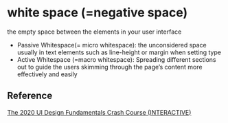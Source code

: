 # white space (=negative space)

the empty space between the elements in your user interface

- Passive Whitespace(= micro whitespace): the unconsidered space usually in text elements such as line-height or margin when setting type
- Active Whitespace (=macro whitespace): Spreading different sections out to guide the users skimming through the page’s content more effectively and easily

## Reference

[The 2020 UI Design Fundamentals Crash Course (INTERACTIVE)](https://www.youtube.com/watch?v=tRpoI6vkqLs&ab_channel=DesignCourse)
